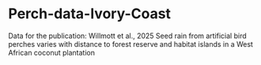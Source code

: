 # Perch-data-Ivory-Coast
Data for the publication: Willmott et al., 2025 Seed rain from artificial bird perches varies with distance to forest reserve and habitat islands in a West African coconut plantation
